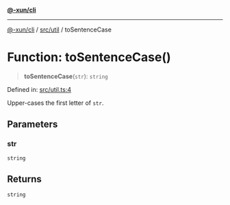 [**@-xun/cli**](../../../README.md)

***

[@-xun/cli](../../../README.md) / [src/util](../README.md) / toSentenceCase

# Function: toSentenceCase()

> **toSentenceCase**(`str`): `string`

Defined in: [src/util.ts:4](https://github.com/Xunnamius/cli-utils/blob/9f931815fdc9c2ac298ecaacf937edd135e18759/src/util.ts#L4)

Upper-cases the first letter of `str`.

## Parameters

### str

`string`

## Returns

`string`
